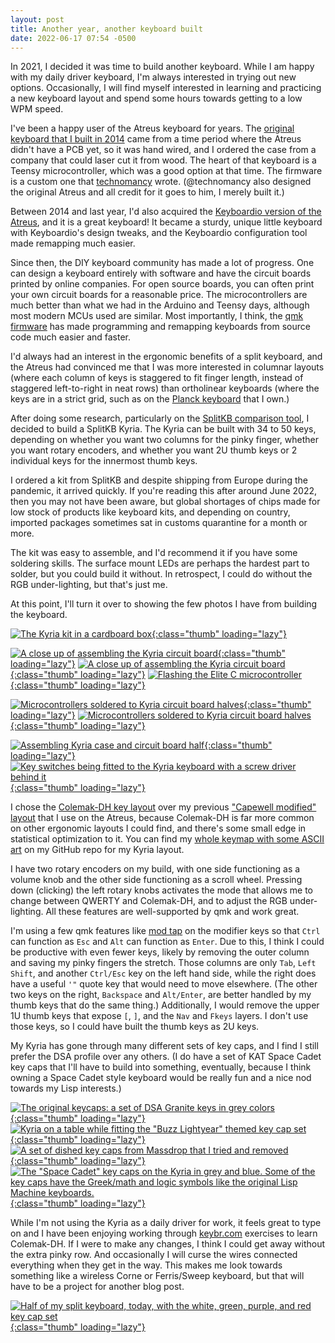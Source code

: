 ```yaml
---
layout: post
title: Another year, another keyboard built
date: 2022-06-17 07:54 -0500
---
```


In 2021, I decided it was time to build another keyboard. While I am happy with my daily driver keyboard, I'm always interested in trying out new options. Occasionally, I will find myself interested in learning and practicing a new keyboard layout and spend some hours towards getting to a low WPM speed.

I've been a happy user of the Atreus keyboard for years. The [original keyboard that I built in 2014](/2014/08/19/atreus-my-custom-keyboard/) came from a time period where the Atreus didn't have a PCB yet, so it was hand wired, and I ordered the case from a company that could laser cut it from wood. The heart of that keyboard is a Teensy microcontroller, which was a good option at that time. The firmware is a custom one that [technomancy](https://technomancy.us/) wrote. (@technomancy also designed the original Atreus and all credit for it goes to him, I merely built it.)

Between 2014 and last year, I'd also acquired the [Keyboardio version of the Atreus](https://shop.keyboard.io/products/keyboardio-atreus), and it is a great keyboard! It became a sturdy, unique little keyboard with Keyboardio's design tweaks, and the Keyboardio configuration tool made remapping much easier.

Since then, the DIY keyboard community has made a lot of progress. One can design a keyboard entirely with software and have the circuit boards printed by online companies. For open source boards, you can often print your own circuit boards for a reasonable price. The microcontrollers are much better than what we had in the Arduino and Teensy days, although most modern MCUs used are similar. Most importantly, I think, the [qmk firmware](https://qmk.fm/) has made programming and remapping keyboards from source code much easier and faster.

I'd always had an interest in the ergonomic benefits of a split keyboard, and the Atreus had convinced me that I was more interested in columnar layouts (where each column of keys is staggered to fit finger length, instead of staggered left-to-right in neat rows) than ortholinear keyboards (where the keys are in a strict grid, such as on the [Planck keyboard](https://olkb.com/collections/planck) that I own.)

After doing some research, particularly on the [SplitKB comparison tool](https://compare.splitkb.com/), I decided to build a SplitKB Kyria. The Kyria can be built with 34 to 50 keys, depending on whether you want two columns for the pinky finger, whether you want rotary encoders, and whether you want 2U thumb keys or 2 individual keys for the innermost thumb keys.

I ordered a kit from SplitKB and despite shipping from Europe during the pandemic, it arrived quickly. If you're reading this after around June 2022, then you may not have been aware, but global shortages of chips made for low stock of products like keyboard kits, and depending on country, imported packages sometimes sat in customs quarantine for a month or more.

The kit was easy to assemble, and I'd recommend it if you have some soldering skills. The surface mount LEDs are perhaps the hardest part to solder, but you could build it without. In retrospect, I could do without the RGB under-lighting, but that's just me.

At this point, I'll turn it over to showing the few photos I have from building the keyboard.

[![The Kyria kit in a cardboard box](/images/2022-06-17-kyria/thumbs/02-construction.jpg){:class="thumb" loading="lazy"}](/images/2022-06-17-kyria/02-construction-resized.jpg)

[![A close up of assembling the Kyria circuit board](/images/2022-06-17-kyria/thumbs/03-construction.jpg){:class="thumb" loading="lazy"}](/images/2022-06-17-kyria/03-construction-resized.jpg)
[![A close up of assembling the Kyria circuit board](/images/2022-06-17-kyria/thumbs/04-construction.jpg){:class="thumb" loading="lazy"}](/images/2022-06-17-kyria/04-construction-resized.jpg)
[![Flashing the Elite C microcontroller](/images/2022-06-17-kyria/thumbs/05-elitec-micro.jpg){:class="thumb" loading="lazy"}](/images/2022-06-17-kyria/05-elitec-micro-resized.jpg)

[![Microcontrollers soldered to Kyria circuit board halves](/images/2022-06-17-kyria/thumbs/06-mcus-soldered.jpg){:class="thumb" loading="lazy"}](/images/2022-06-17-kyria/06-mcus-soldered-resized.jpg)
[![Microcontrollers soldered to Kyria circuit board halves](/images/2022-06-17-kyria/thumbs/07-mcus-soldered.jpg){:class="thumb" loading="lazy"}](/images/2022-06-17-kyria/07-mcus-soldered-resized.jpg)

[![Assembling Kyria case and circuit board half](/images/2022-06-17-kyria/thumbs/08-assembly.jpg){:class="thumb" loading="lazy"}](/images/2022-06-17-kyria/08-assembly-resized.jpg)
[![Key switches being fitted to the Kyria keyboard with a screw driver behind it](/images/2022-06-17-kyria/thumbs/09-assembly.jpg){:class="thumb" loading="lazy"}](/images/2022-06-17-kyria/09-assembly-resized.jpg)

<div class="clearfix"></div>

I chose the [Colemak-DH key layout](https://colemakmods.github.io/mod-dh/) over my previous ["Capewell modified" layout](https://github.com/mathias/atreus-firmware/blob/capewell-modified/capewell-modified.json) that I use on the Atreus, because Colemak-DH is far more common on other ergonomic layouts I could find, and there's some small edge in statistical optimization to it. You can find my [whole keymap with some ASCII art](https://github.com/mathias/kyria-layout/blob/main/mathias/keymap.c) on my GitHub repo for my Kyria layout.

I have two rotary encoders on my build, with one side functioning as a volume knob and the other side functioning as a scroll wheel. Pressing down (clicking) the left rotary knobs activates the mode that allows me to change between QWERTY and Colemak-DH, and to adjust the RGB under-lighting. All these features are well-supported by qmk and work great.

I'm using a few qmk features like [mod tap](https://github.com/qmk/qmk_firmware/blob/master/docs/mod_tap.md) on the modifier keys so that `Ctrl` can function as `Esc` and `Alt` can function as `Enter`. Due to this, I think I could be productive with even fewer keys, likely by removing the outer column and saving my pinky fingers the stretch. Those columns are only `Tab`, `Left Shift`, and another `Ctrl/Esc` key on the left hand side, while the right does have a useful `'"` quote key that would need to move elsewhere. (The other two keys on the right, `Backspace` and `Alt/Enter`, are better handled by my thumb keys that do the same thing.) Additionally, I would remove the upper 1U thumb keys that expose `[`, `]`, and the `Nav` and `Fkeys` layers. I don't use those keys, so I could have built the thumb keys as 2U keys.

My Kyria has gone through many different sets of key caps, and I find I still prefer the DSA profile over any others. (I do have a set of KAT Space Cadet key caps that I'll have to build into something, eventually, because I think owning a Space Cadet style keyboard would be really fun and a nice nod towards my Lisp interests.)

[![The original keycaps: a set of DSA Granite keys in grey colors](/images/2022-06-17-kyria/thumbs/12-keycaps-1.jpg){:class="thumb" loading="lazy"}](/images/2022-06-17-kyria/12-keycaps-resized.jpg)
[![Kyria on a table while fitting the "Buzz Lightyear" themed key cap set](/images/2022-06-17-kyria/thumbs/11-keycaps-2.jpg){:class="thumb" loading="lazy"}](/images/2022-06-17-kyria/11-keycaps-resized.jpg)
[![A set of dished key caps from Massdrop that I tried and removed](/images/2022-06-17-kyria/thumbs/14-keycaps.jpg){:class="thumb" loading="lazy"}](/images/2022-06-17-kyria/14-keycaps-resized.jpg)
[![The "Space Cadet" key caps on the Kyria in grey and blue. Some of the key caps have the Greek/math and logic symbols like the original Lisp Machine keyboards.](/images/2022-06-17-kyria/thumbs/15-keycaps.jpg){:class="thumb" loading="lazy"}](/images/2022-06-17-kyria/15-keycaps-resized.jpg)

<div class="clearfix"></div>

While I'm not using the Kyria as a daily driver for work, it feels great to type on and I have been enjoying working through [keybr.com](https://www.keybr.com) exercises to learn Colemak-DH. If I were to make any changes, I think I could get away without the extra pinky row. And occasionally I will curse the wires connected everything when they get in the way. This makes me look towards something like a wireless Corne or Ferris/Sweep keyboard, but that will have to be a project for another blog post.

[![Half of my split keyboard, today, with the white, green, purple, and red key cap set](/images/2022-06-17-kyria/thumbs/16-keycaps.jpg){:class="thumb" loading="lazy"}](/images/2022-06-17-kyria/16-keycaps-resized.jpg)
<div class="clearfix"></div>
